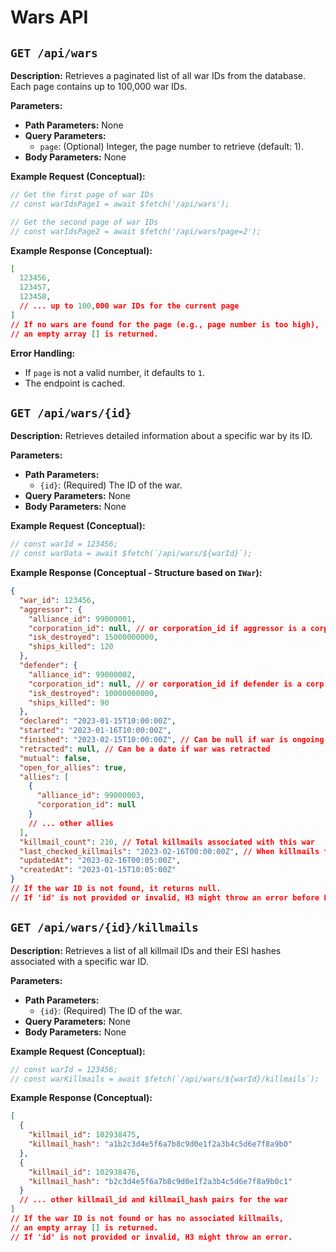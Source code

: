 # Wars API

## `GET /api/wars`

**Description:** Retrieves a paginated list of all war IDs from the database. Each page contains up to 100,000 war IDs.

**Parameters:**
*   **Path Parameters:** None
*   **Query Parameters:**
    *   `page`: (Optional) Integer, the page number to retrieve (default: 1).
*   **Body Parameters:** None

**Example Request (Conceptual):**
```typescript
// Get the first page of war IDs
// const warIdsPage1 = await $fetch('/api/wars');

// Get the second page of war IDs
// const warIdsPage2 = await $fetch('/api/wars?page=2');
```

**Example Response (Conceptual):**
```json
[
  123456,
  123457,
  123458,
  // ... up to 100,000 war IDs for the current page
]
// If no wars are found for the page (e.g., page number is too high),
// an empty array [] is returned.
```

**Error Handling:**
*   If `page` is not a valid number, it defaults to `1`.
*   The endpoint is cached.

## `GET /api/wars/{id}`

**Description:** Retrieves detailed information about a specific war by its ID.

**Parameters:**
*   **Path Parameters:**
    *   `{id}`: (Required) The ID of the war.
*   **Query Parameters:** None
*   **Body Parameters:** None

**Example Request (Conceptual):**
```typescript
// const warId = 123456;
// const warData = await $fetch(`/api/wars/${warId}`);
```

**Example Response (Conceptual - Structure based on `IWar`):**
```json
{
  "war_id": 123456,
  "aggressor": {
    "alliance_id": 99000001,
    "corporation_id": null, // or corporation_id if aggressor is a corp
    "isk_destroyed": 15000000000,
    "ships_killed": 120
  },
  "defender": {
    "alliance_id": 99000002,
    "corporation_id": null, // or corporation_id if defender is a corp
    "isk_destroyed": 10000000000,
    "ships_killed": 90
  },
  "declared": "2023-01-15T10:00:00Z",
  "started": "2023-01-16T10:00:00Z",
  "finished": "2023-02-15T10:00:00Z", // Can be null if war is ongoing
  "retracted": null, // Can be a date if war was retracted
  "mutual": false,
  "open_for_allies": true,
  "allies": [
    {
      "alliance_id": 99000003,
      "corporation_id": null
    }
    // ... other allies
  ],
  "killmail_count": 210, // Total killmails associated with this war
  "last_checked_killmails": "2023-02-16T00:00:00Z", // When killmails for this war were last checked/updated
  "updatedAt": "2023-02-16T00:05:00Z",
  "createdAt": "2023-01-15T10:05:00Z"
}
// If the war ID is not found, it returns null.
// If 'id' is not provided or invalid, H3 might throw an error before DB lookup.
```

## `GET /api/wars/{id}/killmails`

**Description:** Retrieves a list of all killmail IDs and their ESI hashes associated with a specific war ID.

**Parameters:**
*   **Path Parameters:**
    *   `{id}`: (Required) The ID of the war.
*   **Query Parameters:** None
*   **Body Parameters:** None

**Example Request (Conceptual):**
```typescript
// const warId = 123456;
// const warKillmails = await $fetch(`/api/wars/${warId}/killmails`);
```

**Example Response (Conceptual):**
```json
[
  {
    "killmail_id": 102938475,
    "killmail_hash": "a1b2c3d4e5f6a7b8c9d0e1f2a3b4c5d6e7f8a9b0"
  },
  {
    "killmail_id": 102938476,
    "killmail_hash": "b2c3d4e5f6a7b8c9d0e1f2a3b4c5d6e7f8a9b0c1"
  }
  // ... other killmail_id and killmail_hash pairs for the war
]
// If the war ID is not found or has no associated killmails,
// an empty array [] is returned.
// If 'id' is not provided or invalid, H3 might throw an error.
```
